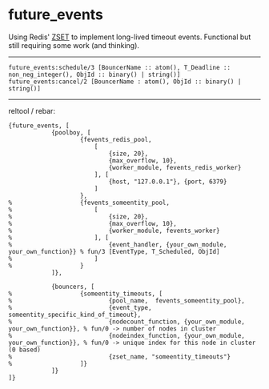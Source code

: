 future_events
=============

Using Redis' <a href="http://redis.io/commands/ZRANGEBYSCORE" target="_blank">ZSET</a> to implement long-lived timeout events. Functional but still requiring some work (and thinking).

---------------------------------------------------------

	future_events:schedule/3 [BouncerName :: atom(), T_Deadline :: non_neg_integer(), ObjId :: binary() | string()]
	future_events:cancel/2 [BouncerName : atom(), ObjId :: binary() | string()]

---------------------------------------------------------

reltool / rebar:

	{future_events, [
				{poolboy, [
						{fevents_redis_pool, 
							[
								{size, 20},
								{max_overflow, 10},
								{worker_module, fevents_redis_worker}
							], [
								{host, "127.0.0.1"}, {port, 6379}	
							]
						},
	%					{fevents_someentity_pool, 
	%						[
	%							{size, 20},
	% 							{max_overflow, 10},
	% 							{worker_module, fevents_worker}
	% 						], [
	% 							{event_handler, {your_own_module, your_own_function}} % fun/3 [EventType, T_Scheduled, ObjId]
	% 						]
	% 					}
				]},

				{bouncers, [
	% 					{someentity_timeouts, [
	% 							{pool_name,  fevents_someentity_pool},
	% 							{event_type, someentity_specific_kind_of_timeout},
	% 							{nodecount_function, {your_own_module, your_own_function}}, % fun/0 -> number of nodes in cluster
	% 							{nodeindex_function, {your_own_module, your_own_function}}, % fun/0 -> unique index for this node in cluster (0 based)
	% 							{zset_name, "someentity_timeouts"}
	% 					]}
				]}
	]}

